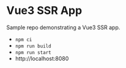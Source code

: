 # Vue3 SSR App

Sample repo demonstrating a Vue3 SSR app.

* `npm ci`
* `npm run build`
* `npm run start`
* http://localhost:8080

